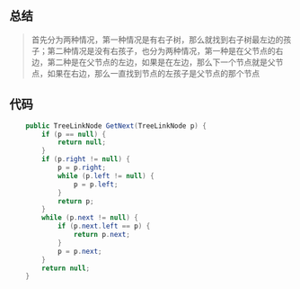 ## 总结

> 首先分为两种情况，第一种情况是有右子树，那么就找到右子树最左边的孩子；第二种情况是没有右孩子，也分为两种情况，第一种是在父节点的右边，第二种是在父节点的左边，如果是在左边，那么下一个节点就是父节点，如果在右边，那么一直找到节点的左孩子是父节点的那个节点

## 代码

```java
    public TreeLinkNode GetNext(TreeLinkNode p) {
        if (p == null) {
            return null;
        }
        if (p.right != null) {
            p = p.right;
            while (p.left != null) {
                p = p.left;
            }
            return p;
        }
        while (p.next != null) {
            if (p.next.left == p) {
                return p.next;
            }
            p = p.next;
        }
        return null;
    }

